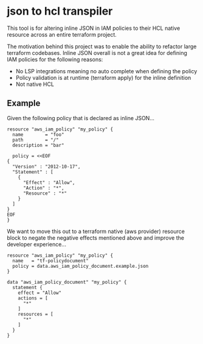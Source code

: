# json to hcl transpiler
This tool is for altering inline JSON in IAM policies to their HCL native 
resource across an entire terraform project. 

The motivation behind this project was to enable the ability to refactor large 
terraform codebases. Inline JSON overall is not a great idea for defining IAM 
policies for the following reasons:

- No LSP integrations meaning no auto complete when defining the policy
- Policy validation is at runtime (terraform apply) for the inline definition
- Not native HCL

## Example

Given the following policy that is declared as inline JSON... 
```hcl
resource "aws_iam_policy" "my_policy" {
  name        = "foo"
  path        = "/"
  description = "bar"

  policy = <<EOF
{
  "Version" : "2012-10-17",
  "Statement" : [
    {
      "Effect" : "Allow",
      "Action" : "*",
      "Resource" : "*"
    }
  ]
}
EOF
}
```

We want to move this out to a terraform native (aws provider) resource block to
negate the negative effects mentioned above and improve the developer 
experience...

```hcl
resource "aws_iam_policy" "my_policy" {
  name   = "tf-policydocument"
  policy = data.aws_iam_policy_document.example.json
}

data "aws_iam_policy_document" "my_policy" {
  statement {
    effect = "Allow"
    actions = [
      "*"
    ]
    resources = [
      "*"
    ]
  }
}
```

